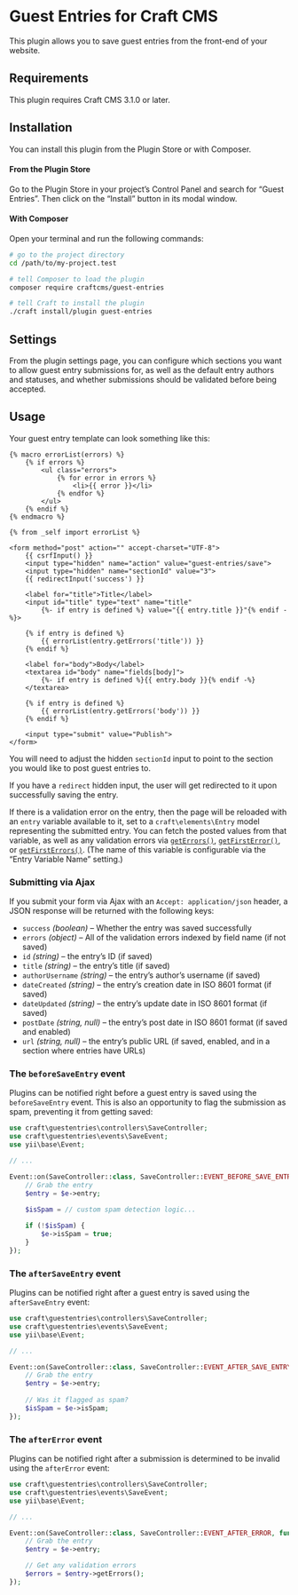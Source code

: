 # Guest Entries for Craft CMS

This plugin allows you to save guest entries from the front-end of your website.

## Requirements

This plugin requires Craft CMS 3.1.0 or later.

## Installation

You can install this plugin from the Plugin Store or with Composer.

#### From the Plugin Store

Go to the Plugin Store in your project’s Control Panel and search for “Guest Entries”. Then click on the “Install” button in its modal window.

#### With Composer

Open your terminal and run the following commands:

```bash
# go to the project directory
cd /path/to/my-project.test

# tell Composer to load the plugin
composer require craftcms/guest-entries

# tell Craft to install the plugin
./craft install/plugin guest-entries
```

## Settings

From the plugin settings page, you can configure which sections you want to allow guest entry submissions for, as well as the default entry authors and statuses, and whether submissions should be validated before being accepted.

## Usage

Your guest entry template can look something like this:

```twig
{% macro errorList(errors) %}
    {% if errors %}
        <ul class="errors">
            {% for error in errors %}
                <li>{{ error }}</li>
            {% endfor %}
        </ul>
    {% endif %}
{% endmacro %}

{% from _self import errorList %}

<form method="post" action="" accept-charset="UTF-8">
    {{ csrfInput() }}
    <input type="hidden" name="action" value="guest-entries/save">
    <input type="hidden" name="sectionId" value="3">
    {{ redirectInput('success') }}

    <label for="title">Title</label>
    <input id="title" type="text" name="title"
        {%- if entry is defined %} value="{{ entry.title }}"{% endif -%}>
    
    {% if entry is defined %}
        {{ errorList(entry.getErrors('title')) }}
    {% endif %}

    <label for="body">Body</label>
    <textarea id="body" name="fields[body]">
        {%- if entry is defined %}{{ entry.body }}{% endif -%}
    </textarea>
    
    {% if entry is defined %}
        {{ errorList(entry.getErrors('body')) }}
    {% endif %}

    <input type="submit" value="Publish">
</form>
```

You will need to adjust the hidden `sectionId` input to point to the section you would like to post guest entries to.

If you have a `redirect` hidden input, the user will get redirected to it upon successfully saving the entry.

If there is a validation error on the entry, then the page will be reloaded with an `entry` variable available to it, set to a `craft\elements\Entry` model representing the submitted entry. You can fetch the posted values from that variable, as well as any validation errors via [`getErrors()`], [`getFirstError()`], or [`getFirstErrors()`]. (The name of this variable is configurable via the “Entry Variable Name” setting.)

[`getErrors()`]: http://www.yiiframework.com/doc-2.0/yii-base-model.html#getErrors()-detail
[`getFirstError()`]: http://www.yiiframework.com/doc-2.0/yii-base-model.html#getFirstError()-detail
[`getFirstErrors()`]: http://www.yiiframework.com/doc-2.0/yii-base-model.html#getFirstErrors()-detail

### Submitting via Ajax

If you submit your form via Ajax with an `Accept: application/json` header, a JSON response will be returned with the following keys:

- `success` _(boolean)_ – Whether the entry was saved successfully
- `errors` _(object)_ – All of the validation errors indexed by field name (if not saved)  
- `id` _(string)_ – the entry’s ID (if saved)
- `title` _(string)_ – the entry’s title (if saved)
- `authorUsername` _(string)_ – the entry’s author’s username (if saved)
- `dateCreated` _(string)_ – the entry’s creation date in ISO 8601 format (if saved)
- `dateUpdated` _(string)_ – the entry’s update date in ISO 8601 format (if saved)
- `postDate` _(string, null)_ – the entry’s post date in ISO 8601 format (if saved and enabled)
- `url` _(string, null)_ – the entry’s public URL (if saved, enabled, and in a section where entries have URLs)

### The `beforeSaveEntry` event

Plugins can be notified right before a guest entry is saved using the `beforeSaveEntry` event. This is also an opportunity to flag the submission as spam, preventing it from getting saved:

```php
use craft\guestentries\controllers\SaveController;
use craft\guestentries\events\SaveEvent;
use yii\base\Event;

// ...

Event::on(SaveController::class, SaveController::EVENT_BEFORE_SAVE_ENTRY, function(SaveEvent $e) {
    // Grab the entry
    $entry = $e->entry;

    $isSpam = // custom spam detection logic...
    
    if (!$isSpam) {
        $e->isSpam = true;
    }
});
```

### The `afterSaveEntry` event

Plugins can be notified right after a guest entry is saved using the `afterSaveEntry` event:

```php
use craft\guestentries\controllers\SaveController;
use craft\guestentries\events\SaveEvent;
use yii\base\Event;

// ...

Event::on(SaveController::class, SaveController::EVENT_AFTER_SAVE_ENTRY, function(SaveEvent $e) {
    // Grab the entry
    $entry = $e->entry;
    
    // Was it flagged as spam?
    $isSpam = $e->isSpam;
});
```

### The `afterError` event

Plugins can be notified right after a submission is determined to be invalid using the `afterError` event:

```php
use craft\guestentries\controllers\SaveController;
use craft\guestentries\events\SaveEvent;
use yii\base\Event;

// ...

Event::on(SaveController::class, SaveController::EVENT_AFTER_ERROR, function(SaveEvent $e) {
    // Grab the entry
    $entry = $e->entry;

    // Get any validation errors
    $errors = $entry->getErrors();
});
```
